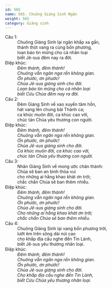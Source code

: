 ```yaml
---
id: 565
name: 565. Chuông Giáng Sinh Ngân
weight: 565
category: Giáng sinh
---
```

<dl><dt>Câu 1:</dt><dd data-verse="1">Chuông Giáng Sinh lại ngân khắp xa gần, <br/>thánh thót vang ra cùng bốn phương, <br/>loan báo tin mừng cho cả nhân loại <br/>biết Jê-sus đêm nay ra đời. </dd><dt>Điệp khúc:</dt><dd data-chorus="1"><em>Đêm thánh, đêm thánh! <br/>Chuông vẫn ngân nga rền không gian. <br/>Ơn phước, ơn phước! <br/>Chúa Jê-sus giáng sinh cho đời. <br/>Loan báo tin mừng cho cả nhân loại <br/>biết Cứu Chúa đêm nay ra đời. </em></dd><dt>Câu 2:</dt><dd data-verse="2">Đêm Giáng Sinh về xao xuyến tâm hồn, <br/>hát vang lên chung bài Thánh ca; <br/>ca khúc muôn đời, ca khúc cao vời, <br/>chúc tán Chúa yêu thương con người. </dd><dt>Điệp khúc:</dt><dd data-chorus="1"><em>Đêm thánh, đêm thánh! <br/>Chuông vẫn ngân nga rền không gian. <br/>Ơn phước, ơn phước! <br/>Chúa Jê-sus giáng sinh cho đời. <br/>Ca khúc muôn đời, ca khúc cao vời, <br/>chúc tán Chúa yêu thương con người. </em></dd><dt>Câu 3:</dt><dd data-verse="3">Nhân Giáng Sinh về mong ước chân thành: <br/>Chúa sẽ ban an bình thỏa vui <br/>cho những ai hằng khao khát ơn trời; <br/>chắc chắn Chúa sẽ ban thêm nhiều. </dd><dt>Điệp khúc:</dt><dd data-chorus="1"><em>Đêm thánh, đêm thánh! <br/>Chuông vẫn ngân nga rền không gian. <br/>Ơn phước, ơn phước! <br/>Chúa Jê-sus giáng sinh cho đời. <br/>Cho những ai hằng khao khát ơn trời; <br/>chắc chắn Chúa sẽ ban thêm nhiều. </em></dd><dt>Câu 4:</dt><dd data-verse="4">Chuông Giáng Sinh lại vang bốn phương trời, <br/>lướt êm trên sông dài núi cao <br/>cho khắp địa cầu nghe đến Tin Lành, <br/>biết Jê-sus yêu thương nhân loại. </dd><dt>Điệp khúc:</dt><dd data-chorus="1"><em>Đêm thánh, đêm thánh! <br/>Chuông vẫn ngân nga rền không gian. <br/>Ơn phước, ơn phước! <br/>Chúa Jê-sus giáng sinh cho đời. <br/>Cho khắp địa cầu nghe đến Tin Lành, <br/>biết Cứu Chúa yêu thương nhân loại. </em></dd></dl>
